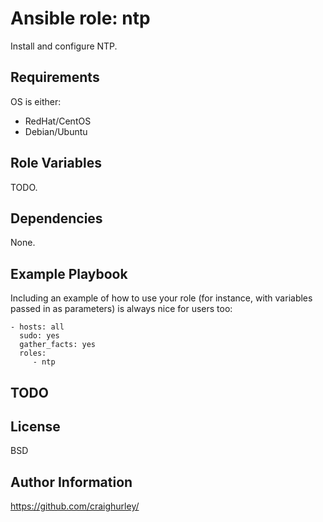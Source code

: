 Ansible role: ntp
=================

Install and configure NTP.

Requirements
------------

OS is either:
- RedHat/CentOS
- Debian/Ubuntu

Role Variables
--------------

TODO.

Dependencies
------------

None.

Example Playbook
----------------

Including an example of how to use your role (for instance, with variables passed in as parameters) is always nice for users too:

    - hosts: all
      sudo: yes
      gather_facts: yes
      roles:
         - ntp

TODO
----

License
-------

BSD

Author Information
------------------

https://github.com/craighurley/
